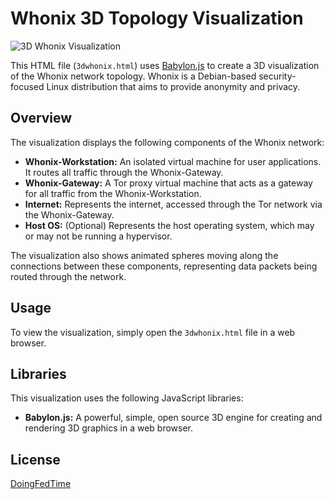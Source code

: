 # Whonix 3D Topology Visualization

<img src="3dwhonix.gif" alt="3D Whonix Visualization">

This HTML file (`3dwhonix.html`) uses [Babylon.js](https://www.babylonjs.com/) to create a 3D visualization of the Whonix network topology. Whonix is a Debian-based security-focused Linux distribution that aims to provide anonymity and privacy.

## Overview

The visualization displays the following components of the Whonix network:

*   **Whonix-Workstation:** An isolated virtual machine for user applications. It routes all traffic through the Whonix-Gateway.
*   **Whonix-Gateway:** A Tor proxy virtual machine that acts as a gateway for all traffic from the Whonix-Workstation.
*   **Internet:** Represents the internet, accessed through the Tor network via the Whonix-Gateway.
*   **Host OS:** (Optional) Represents the host operating system, which may or may not be running a hypervisor.

The visualization also shows animated spheres moving along the connections between these components, representing data packets being routed through the network.

## Usage

To view the visualization, simply open the `3dwhonix.html` file in a web browser.

## Libraries

This visualization uses the following JavaScript libraries:

*   **Babylon.js:** A powerful, simple, open source 3D engine for creating and rendering 3D graphics in a web browser.

## License

[DoingFedTime](https://github.com/DoingFedTime)
